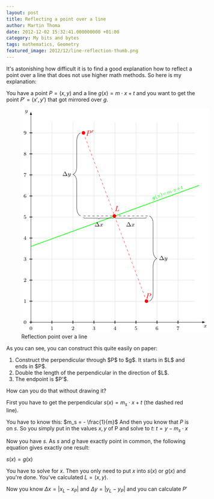 ```yaml
---
layout: post
title: Reflecting a point over a line
author: Martin Thoma
date: 2012-12-02 15:32:41.000000000 +01:00
category: My bits and bytes
tags: mathematics, Geometry
featured_image: 2012/12/line-reflection-thumb.png
---
```

It's astonishing how difficult it is to find a good explanation how to reflect a point over a line that does not use higher math methods. So here is my explanation:

You have a point $P = (x,y)$ and a line $g(x) = m \cdot x + t$ and you want to get the point $P' = (x', y')$ that got mirrored over $g$.

<figure class="aligncenter">
            <a href="../images/2012/12/line-reflection.png"><img src="../images/2012/12/line-reflection.png" alt="Reflection point over a line" style="max-width:500px;max-height:596px" class="size-full wp-image-49811"/></a>
            <figcaption class="text-center">Reflection point over a line</figcaption>
        </figure>

As you can see, you can construct this quite easily on paper:
<ol>
  <li>Construct the perpendicular through $P$ to $g$. It starts in $L$ and ends in $P$.</li>
  <li>Double the length of the perpendicular in the direction of $L$.</li>
  <li>The endpoint is $P'$.</li>
</ol>

How can you do that without drawing it?

First you have to get the perpendicular $s(x) = m_s \cdot x + t$ (the dashed red line).

You have to know this: $m_s = - \frac{1}{m}$
And then you know that $P$ is on $s$. So you simply put in the values $x,y$ of P and solve to $t$:
$t = y - m_s \cdot x$

Now you have $s$. As $s$ and $g$ have exactly point in common, the following equation gives exactly one result:

$s(x) = g(x)$

You have to solve for $x$. Then you only need to put $x$ into $s(x)$ or $g(x)$ and you're done. You've calculated $L = (x,y)$.

Now you know $\Delta x = |x_L - x_P|$ and $\Delta y = |y_L - y_P|$ and you can calculate $P'$
